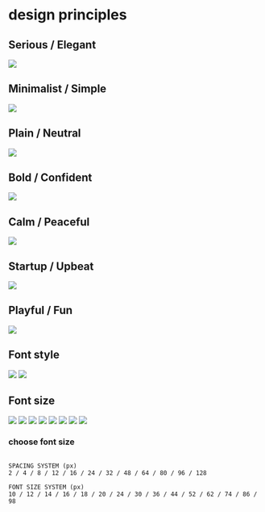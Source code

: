 # design principles

## Serious / Elegant

![](./assets/serious-elegant.png)

## Minimalist / Simple

![](./assets/minimalist-simple.png)

## Plain / Neutral

![](./assets/plain-neutral.png)

## Bold / Confident

![](./assets/bold-confident.png)

## Calm / Peaceful

![](./assets/calm-peaceful.png)

## Startup / Upbeat

![](./assets/startup-upbeat.png)

## Playful / Fun

![](./assets/playful-fun.png)

## Font style

![](./assets/sans-serif.png)
![](./assets/serif.png)

## Font size

![](./assets/font-size-1.png)
![](./assets/font-size-2.png)
![](./assets/font-size-3.png)
![](./assets/font-size-4.png)
![](./assets/font-size-5.png)
![](./assets/font-size-6.png)
![](./assets/font-size-7.png)
![](./assets/font-size-8.png)

### choose font size

```text

SPACING SYSTEM (px)
2 / 4 / 8 / 12 / 16 / 24 / 32 / 48 / 64 / 80 / 96 / 128

FONT SIZE SYSTEM (px)
10 / 12 / 14 / 16 / 18 / 20 / 24 / 30 / 36 / 44 / 52 / 62 / 74 / 86 / 98
```
